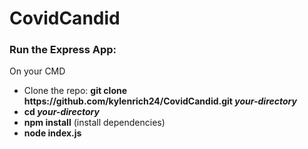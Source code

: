 # CovidCandid

<h3>Run the Express App: </h3>

On your CMD
<ul>
  <li>Clone the repo: <strong>git clone https://github.com/kylenrich24/CovidCandid.git <i>your-directory</i></strong>
  <li><strong>cd <i>your-directory</i></strong>
  <li><strong>npm install</strong> (install dependencies)
  <li><strong>node index.js</strong>
</ul>
